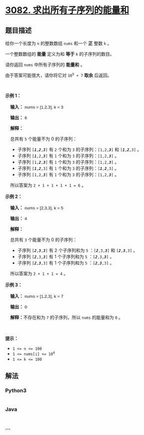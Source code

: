 # [3082. 求出所有子序列的能量和](https://leetcode.cn/problems/find-the-sum-of-the-power-of-all-subsequences)

## 题目描述

<!-- 这里写题目描述 -->

<p>给你一个长度为 <code>n</code>&nbsp;的整数数组&nbsp;<code>nums</code>&nbsp;和一个 <strong>正</strong>&nbsp;整数&nbsp;<code>k</code>&nbsp;。</p>

<p>一个整数数组的 <strong>能量</strong>&nbsp;定义为和 <strong>等于</strong>&nbsp;<code>k</code>&nbsp;的子序列的数目。</p>

<p>请你返回 <code>nums</code>&nbsp;中所有子序列的 <strong>能量和</strong>&nbsp;。</p>

<p>由于答案可能很大，请你将它对&nbsp;<code>10<sup>9</sup> + 7</code>&nbsp;<strong>取余</strong>&nbsp;后返回。</p>

<p>&nbsp;</p>

<p><strong class="example">示例 1：</strong></p>

<div class="example-block" style="border-color: var(--border-tertiary); border-left-width: 2px; color: var(--text-secondary); font-size: .875rem; margin-bottom: 1rem; margin-top: 1rem; overflow: visible; padding-left: 1rem;">
<p><strong>输入：</strong> <span class="example-io" style="font-family: Menlo,sans-serif; font-size: 0.85rem;"> nums = [1,2,3], k = 3 </span></p>

<p><strong>输出：</strong> <span class="example-io" style="font-family: Menlo,sans-serif; font-size: 0.85rem;"> 6 </span></p>

<p><strong>解释：</strong></p>

<p>总共有&nbsp;<code>5</code>&nbsp;个能量不为 0 的子序列：</p>

<ul>
	<li>子序列&nbsp;<code>[<em><strong>1</strong></em>,<em><strong>2</strong></em>,<em><strong>3</strong></em>]</code> 有&nbsp;<code>2</code>&nbsp;个和为&nbsp;<code>3</code>&nbsp;的子序列：<code>[1,2,<strong><em>3</em></strong>]</code> 和 <code>[<strong><em>1</em></strong>,<strong><em>2</em></strong>,3]</code>&nbsp;。</li>
	<li>子序列&nbsp;<code>[<em><strong>1</strong></em>,2,<em><strong>3</strong></em>]</code>&nbsp;有 <code>1</code>&nbsp;个和为&nbsp;<code>3</code>&nbsp;的子序列：<code>[1,2,<strong><em>3</em></strong>]</code>&nbsp;。</li>
	<li>子序列&nbsp;<code>[1,<em><strong>2</strong></em>,<em><strong>3</strong></em>]</code> 有&nbsp;<code>1</code>&nbsp;个和为&nbsp;<code>3</code>&nbsp;的子序列：<code>[1,2,<strong><em>3</em></strong>]</code>&nbsp;。</li>
	<li>子序列&nbsp;<code>[<em><strong>1</strong></em>,<em><strong>2</strong></em>,3]</code>&nbsp;有&nbsp;<code>1</code>&nbsp;个和为&nbsp;<code>3</code>&nbsp;的子序列：<code>[<strong><em>1</em></strong>,<strong><em>2</em></strong>,3]</code>&nbsp;。</li>
	<li>子序列&nbsp;<code>[1,2,<em><strong>3</strong></em>]</code>&nbsp;有&nbsp;<code>1</code>&nbsp;个和为&nbsp;<code>3</code>&nbsp;的子序列：<code>[1,2,<strong><em>3</em></strong>]</code>&nbsp;。</li>
</ul>

<p>所以答案为&nbsp;<code>2 + 1 + 1 + 1 + 1 = 6</code>&nbsp;。</p>
</div>

<p><strong class="example">示例 2：</strong></p>

<div class="example-block" style="border-color: var(--border-tertiary); border-left-width: 2px; color: var(--text-secondary); font-size: .875rem; margin-bottom: 1rem; margin-top: 1rem; overflow: visible; padding-left: 1rem;">
<p><strong>输入：</strong> <span class="example-io" style="font-family: Menlo,sans-serif; font-size: 0.85rem;"> nums = [2,3,3], k = 5 </span></p>

<p><strong>输出：</strong> <span class="example-io" style="font-family: Menlo,sans-serif; font-size: 0.85rem;"> 4 </span></p>

<p><strong>解释：</strong></p>

<p>总共有&nbsp;<code>3</code>&nbsp;个能量不为 0 的子序列：</p>

<ul>
	<li>子序列&nbsp;<code>[<em><strong>2</strong></em>,<em><strong>3</strong></em>,<em><strong>3</strong></em>]</code>&nbsp;有 2 个子序列和为&nbsp;<code>5</code>&nbsp;：<code>[<strong><em>2</em></strong>,3,<strong><em>3</em></strong>]</code> 和&nbsp;<code>[<strong><em>2</em></strong>,<strong><em>3</em></strong>,3]</code>&nbsp;。</li>
	<li>子序列&nbsp;<code>[<em><strong>2</strong></em>,3,<em><strong>3</strong></em>]</code>&nbsp;有 1 个子序列和为&nbsp;<code>5</code>&nbsp;：<code>[<strong><em>2</em></strong>,3,<strong><em>3</em></strong>]</code>&nbsp;。</li>
	<li>子序列&nbsp;<code>[<em><strong>2</strong></em>,<em><strong>3</strong></em>,3]</code>&nbsp;有 1 个子序列和为 <code>5</code>&nbsp;：<code>[<strong><em>2</em></strong>,<strong><em>3</em></strong>,3]</code>&nbsp;。</li>
</ul>

<p>所以答案为&nbsp;<code>2 + 1 + 1 = 4</code>&nbsp;。</p>
</div>

<p><strong class="example">示例 3：</strong></p>

<div class="example-block" style="border-color: var(--border-tertiary); border-left-width: 2px; color: var(--text-secondary); font-size: .875rem; margin-bottom: 1rem; margin-top: 1rem; overflow: visible; padding-left: 1rem;">
<p><strong>输入：</strong> <span class="example-io" style="font-family: Menlo,sans-serif; font-size: 0.85rem;"> nums = [1,2,3], k = 7 </span></p>

<p><strong>输出：</strong> <span class="example-io" style="font-family: Menlo,sans-serif; font-size: 0.85rem;"> 0 </span></p>

<p><strong>解释：</strong>不存在和为 <code>7</code>&nbsp;的子序列，所以 <code>nums</code>&nbsp;的能量和为&nbsp;<code>0</code>&nbsp;。</p>
</div>

<p>&nbsp;</p>

<p><strong>提示：</strong></p>

<ul>
	<li><code>1 &lt;= n &lt;= 100</code></li>
	<li><code>1 &lt;= nums[i] &lt;= 10<sup>4</sup></code></li>
	<li><code>1 &lt;= k &lt;= 100</code></li>
</ul>


## 解法

<!-- 这里可写通用的实现逻辑 -->

<!-- tabs:start -->

### **Python3**

<!-- 这里可写当前语言的特殊实现逻辑 -->

```python

```

### **Java**

<!-- 这里可写当前语言的特殊实现逻辑 -->

```java

```

### **...**

```

```

<!-- tabs:end -->
